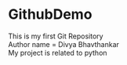 # GithubDemo
This is my first Git Repository
<br>
Author name = Divya Bhavthankar
<br>
My project is related to python
